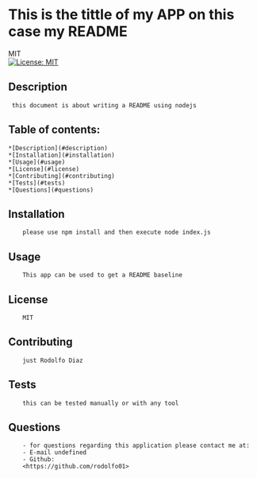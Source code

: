 
# This is the tittle of my APP on this case my README
MIT<br>[![License: MIT](https://img.shields.io/badge/License-MIT-yellow.svg)](https://opensource.org/licenses/MIT)
## Description 
     this document is about writing a README using nodejs 
## Table of contents:

    *[Description](#description)
    *[Installation](#installation)
    *[Usage](#usage)
    *[License](#license)
    *[Contributing](#contributing)
    *[Tests](#tests)
    *[Questions](#questions)

## Installation
        please use npm install and then execute node index.js
## Usage 
        This app can be used to get a README baseline 
## License
        MIT
## Contributing
        just Rodolfo Diaz
## Tests
        this can be tested manually or with any tool
## Questions
        - for questions regarding this application please contact me at:
        - E-mail undefined
        - Github:
        <https://github.com/rodolfo01>

    